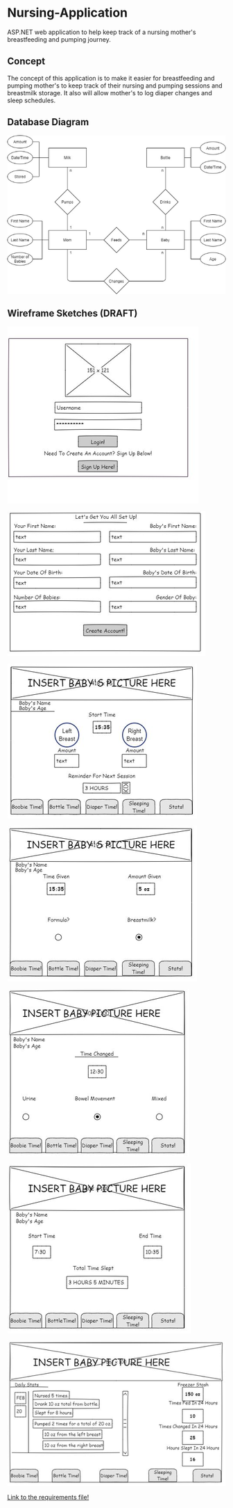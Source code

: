 # Nursing-Application
ASP.NET web application to help keep track of a nursing mother's  breastfeeding and pumping journey.


## Concept
The concept of this application is to make it easier for breastfeeding and pumping mother's to keep track of their nursing and pumping sessions and breastmilk storage. It also will allow mother's to log diaper changes and sleep schedules.


## Database Diagram

![Entity Relationship Diagram](https://github.com/HelloLovelyWorld/Nursing-Application/blob/main/Project%20ERD.jpg)


## Wireframe Sketches (DRAFT)

![Login Screen](https://github.com/HelloLovelyWorld/Nursing-Application/blob/main/Screen1.JPG)

![Sign Up Screen](https://github.com/HelloLovelyWorld/Nursing-Application/blob/main/Screen2.JPG)

![Breastfeeding and Pumping Screen](https://github.com/HelloLovelyWorld/Nursing-Application/blob/main/Screen3.JPG)

![Bottle Feeding Screen](https://github.com/HelloLovelyWorld/Nursing-Application/blob/main/Screen4.JPG)

![Diaper Logging Screen](https://github.com/HelloLovelyWorld/Nursing-Application/blob/main/Screen5.JPG)

![Sleep Logging Screen](https://github.com/HelloLovelyWorld/Nursing-Application/blob/main/Screen6.JPG)

![Stats Screen](https://github.com/HelloLovelyWorld/Nursing-Application/blob/main/Screen7.JPG)

[Link to the requirements file!](https://github.com/HelloLovelyWorld/Nursing-Application/blob/main/Requirements_Specs.md)
